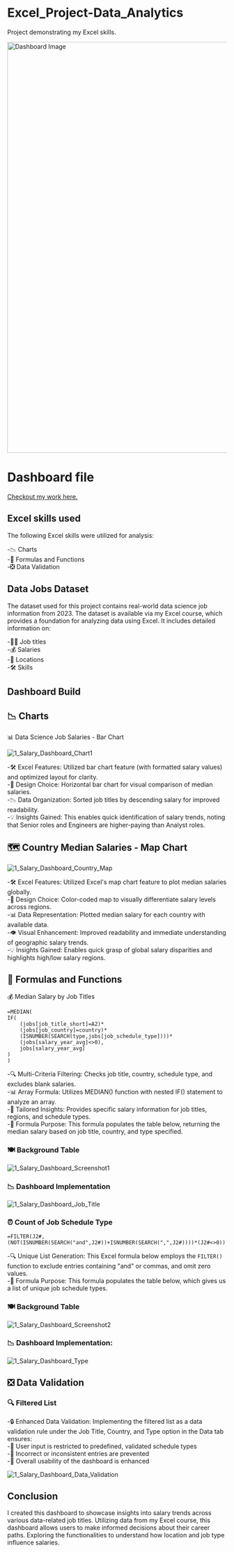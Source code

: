 # Excel_Project-Data_Analytics
Project demonstrating my Excel skills.

<img width="944" alt="Dashboard Image" src="https://github.com/user-attachments/assets/9b292eae-0d72-4a76-9dbb-4b9f62fa3d7c" />

# Dashboard file

[Checkout my work here.](https://github.com/user-attachments/files/19924415/Dashboard.xlsx)

## Excel skills used

The following Excel skills were utilized for analysis:

-📉 Charts  
-🧮 Formulas and Functions  
-❎ Data Validation

## Data Jobs Dataset

The dataset used for this project contains real-world data science job information from 2023. The dataset is available via my Excel course, which provides a foundation for analyzing data using Excel. It includes detailed information on:

-👨‍💼 Job titles  
-💰 Salaries  
-📍 Locations  
-🛠️ Skills

## Dashboard Build

## 📉 Charts  
📊 Data Science Job Salaries - Bar Chart  

![1_Salary_Dashboard_Chart1](https://github.com/user-attachments/assets/1d4355bf-f3d5-40a7-83c8-06897a33f619)  

-🛠️ Excel Features: Utilized bar chart feature (with formatted salary values) and optimized layout for clarity.  
-🎨 Design Choice: Horizontal bar chart for visual comparison of median salaries.  
-📉 Data Organization: Sorted job titles by descending salary for improved readability.  
-💡 Insights Gained: This enables quick identification of salary trends, noting that Senior roles and Engineers are higher-paying than Analyst roles.  

## 🗺️ Country Median Salaries - Map Chart  

![1_Salary_Dashboard_Country_Map](https://github.com/user-attachments/assets/3c1b8a28-7d4b-4eda-b559-3b9dbf1c3264)  

-🛠️ Excel Features: Utilized Excel's map chart feature to plot median salaries globally.  
-🎨 Design Choice: Color-coded map to visually differentiate salary levels across regions.  
-📊 Data Representation: Plotted median salary for each country with available data.  
-👁️ Visual Enhancement: Improved readability and immediate understanding of geographic salary trends.  
-💡 Insights Gained: Enables quick grasp of global salary disparities and highlights high/low salary regions.  

## 🧮 Formulas and Functions

💰 Median Salary by Job Titles  

```
=MEDIAN(
IF(
    (jobs[job_title_short]=A2)*
    (jobs[job_country]=country)*
    (ISNUMBER(SEARCH(type,jobs[job_schedule_type])))*
    (jobs[salary_year_avg]<>0),
    jobs[salary_year_avg]
)
)
```

-🔍 Multi-Criteria Filtering: Checks job title, country, schedule type, and excludes blank salaries.  
-📊 Array Formula: Utilizes MEDIAN() function with nested IF() statement to analyze an array.  
-🎯 Tailored Insights: Provides specific salary information for job titles, regions, and schedule types.  
-🔢 Formula Purpose: This formula populates the table below, returning the median salary based on job title, country, and type specified.  

### 🍽️ Background Table

![1_Salary_Dashboard_Screenshot1](https://github.com/user-attachments/assets/9818031a-4cf6-4baa-b257-7128f20a2958)  

### 📉 Dashboard Implementation  

![1_Salary_Dashboard_Job_Title](https://github.com/user-attachments/assets/cb8d3166-1661-44b1-8bf1-db23d36c5301)  

### ⏰ Count of Job Schedule Type  

```
=FILTER(J2#,(NOT(ISNUMBER(SEARCH("and",J2#))+ISNUMBER(SEARCH(",",J2#))))*(J2#<>0))
```

-🔍 Unique List Generation: This Excel formula below employs the ```FILTER()``` function to exclude entries containing "and" or commas, and omit zero values.  
-🔢 Formula Purpose: This formula populates the table below, which gives us a list of unique job schedule types.  

### 🍽️ Background Table  

![1_Salary_Dashboard_Screenshot2](https://github.com/user-attachments/assets/9f33ee8d-a965-47c7-915b-1762278af2a7)  

### 📉 Dashboard Implementation:  


![1_Salary_Dashboard_Type](https://github.com/user-attachments/assets/9920f020-eab4-412c-893a-a6eff3219e3d)  

## ❎ Data Validation
### 🔍 Filtered List  

-🔒 Enhanced Data Validation: Implementing the filtered list as a data validation rule under the Job Title, Country, and Type option in the Data tab ensures:  
    -🎯 User input is restricted to predefined, validated schedule types  
    -🚫 Incorrect or inconsistent entries are prevented  
    -👥 Overall usability of the dashboard is enhanced  
    

![1_Salary_Dashboard_Data_Validation](https://github.com/user-attachments/assets/5c1cbc7e-1950-4e09-9023-fd3d7750a6f1)  

## Conclusion  

I created this dashboard to showcase insights into salary trends across various data-related job titles. Utilizing data from my Excel course, this dashboard allows users to make informed decisions about their career paths. Exploring the functionalities to understand how location and job type influence salaries.








